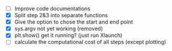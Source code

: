 - [ ] Improve code documentations
- [x] Split step 2&3 into separate functions
- [x] Give the option to chose the start and end point
- [x] sys.argv not yet working (removed)
- [x] plt.show() get it running? (just run Xlaunch)
- [ ] calculate the computational cost of all steps (except plotting)
